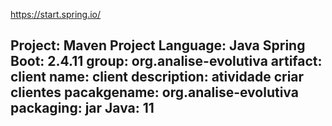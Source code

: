https://start.spring.io/

Project: Maven Project
Language: Java
Spring Boot: 2.4.11
group: org.analise-evolutiva
artifact: client
name: client
description: atividade criar clientes
pacakgename: org.analise-evolutiva
packaging: jar
Java: 11
-------------------------------------------------
